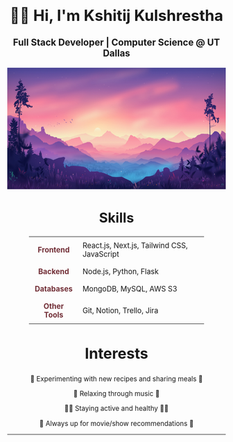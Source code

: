 <div align="center">
<h1 style="font-size: 2.5em;">👋🏽 Hi, I'm <b>Kshitij Kulshrestha</b></h1>
  <h3 style="font-size: 1.5em;">Full Stack Developer | Computer Science @ UT Dallas</h3>
</div>

<p align="center"> <img src="valley-landscape-aesthetic-mountains-gradient-background-3440x1440-4589.jpg" alt="coding" width="820" height="280" /> </p>

<div align="center">
  <h2 style="font-size: 2.2em;"> Skills</h1>
  <table style="width: 80%; margin: auto; border-collapse: collapse; font-size: 1.2em;">
    <tr>
      <td align="center" style="padding: 10px; font-weight: bold; color: #722F37;">Frontend</td>
      <td style="padding: 10px;">React.js, Next.js, Tailwind CSS, JavaScript</td>
    </tr>
    <tr>
      <td align="center" style="padding: 10px; font-weight: bold; color: #722F37;">Backend</td>
      <td style="padding: 10px;">Node.js, Python, Flask</td>
    </tr>
    <tr>
      <td align="center" style="padding: 10px; font-weight: bold; color: #722F37;">Databases</td>
      <td style="padding: 10px;">MongoDB, MySQL, AWS S3</td>
    </tr>
    <tr>
      <td align="center" style="padding: 10px; font-weight: bold; color: #722F37;">Other Tools</td>
      <td style="padding: 10px;">Git, Notion, Trello, Jira</td>
    </tr>
  </table>
</div>

<div align="center" style="font-size: 1.1em;">
  <h2 style="font-size: 2.2em;"> Interests</h1>
  <p>🍳 Experimenting with new recipes and sharing meals 🍳</p>
  <p>🎵 Relaxing through music 🎵</p>
  <p>🏋️‍♂️ Staying active and healthy 🏋️‍♂️</p>
  <p>🎥 Always up for movie/show recommendations 🎥</p>
</div>

---
